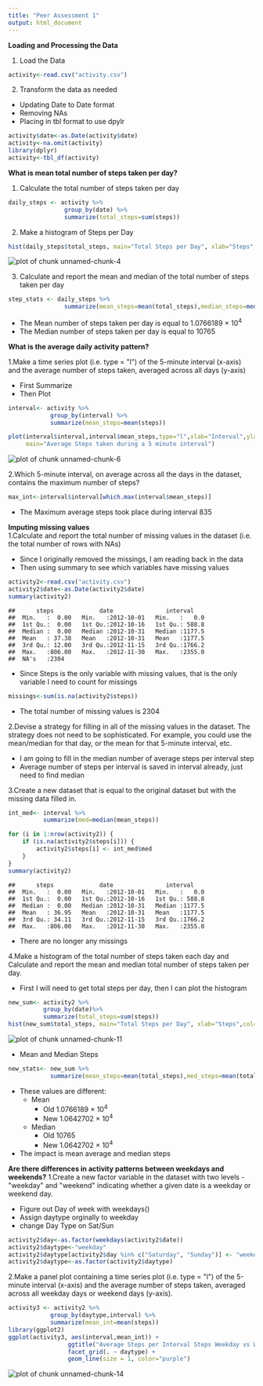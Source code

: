 ```yaml
---
title: "Peer Assessment 1"
output: html_document
---
```


**Loading and Processing the Data**

1. Load the Data 

```r
activity<-read.csv("activity.csv")
```

2. Transform the data as needed
  + Updating Date to Date format 
  + Removing NAs
  + Placing in tbl format to use dpylr 

```r
activity$date<-as.Date(activity$date)
activity<-na.omit(activity)
library(dplyr)
activity<-tbl_df(activity)
```

**What is mean total number of steps taken per day?**

1. Calculate the total number of steps taken per day

```r
daily_steps <- activity %>%
                group_by(date) %>%
                summarize(total_steps=sum(steps))
```

2. Make a histogram of Steps per Day

```r
hist(daily_steps$total_steps, main="Total Steps per Day", xlab="Steps",col="purple")
```

![plot of chunk unnamed-chunk-4](figure/unnamed-chunk-4-1.png) 

3. Calculate and report the mean and median of the total number of steps taken per day

```r
step_stats <- daily_steps %>%
                summarize(mean_steps=mean(total_steps),median_steps=median(total_steps))
```

- The Mean number of steps taken per day is equal to 1.0766189 &times; 10<sup>4</sup>  
- The Median number of steps taken per day is equal to 10765  
  
**What is the average daily activity pattern?**

1.Make a time series plot (i.e. type = "l") of the 5-minute interval (x-axis) and the average number of steps taken, averaged across all days (y-axis)
  + First Summarize   
  + Then Plot   

```r
interval<- activity %>%
            group_by(interval) %>%
            summarize(mean_steps=mean(steps))

plot(interval$interval,interval$mean_steps,type="l",xlab="Interval",ylab = "Average Steps Taken",
     main="Average Steps taken during a 5 minute interval")
```

![plot of chunk unnamed-chunk-6](figure/unnamed-chunk-6-1.png) 

2.Which 5-minute interval, on average across all the days in the dataset, contains the maximum number of steps?

```r
max_int<-interval$interval[which.max(interval$mean_steps)]
```
- The Maximum average steps took place during interval 835
  
**Imputing missing values**  
1.Calculate and report the total number of missing values in the dataset (i.e. the total number of rows with NAs)  
  + Since I originally removed the missings, I am reading back in the data  
  + Then using summary to see which variables have missing values  

```r
activity2<-read.csv("activity.csv")
activity2$date<-as.Date(activity2$date)
summary(activity2)
```

```
##      steps             date               interval     
##  Min.   :  0.00   Min.   :2012-10-01   Min.   :   0.0  
##  1st Qu.:  0.00   1st Qu.:2012-10-16   1st Qu.: 588.8  
##  Median :  0.00   Median :2012-10-31   Median :1177.5  
##  Mean   : 37.38   Mean   :2012-10-31   Mean   :1177.5  
##  3rd Qu.: 12.00   3rd Qu.:2012-11-15   3rd Qu.:1766.2  
##  Max.   :806.00   Max.   :2012-11-30   Max.   :2355.0  
##  NA's   :2304
```
- Since Steps is the only variable with missing values, that is the only variable I need to count for missings 
    

```r
missings<-sum(is.na(activity2$steps))
```
- The total number of missing values is 2304

2.Devise a strategy for filling in all of the missing values in the dataset. The strategy does not need to be sophisticated. For example, you could use the mean/median for that day, or the mean for that 5-minute interval, etc.  
  + I am going to fill in the median number of average steps per interval step  
  + Average number of steps per interval is saved in interval already, just need to find median   
  
3.Create a new dataset that is equal to the original dataset but with the missing data filled in.  

```r
int_med<- interval %>%
          summarize(med=median(mean_steps))

for (i in 1:nrow(activity2)) {
    if (is.na(activity2$steps[i])) {
        activity2$steps[i] <- int_med$med
    }
}
summary(activity2)
```

```
##      steps             date               interval     
##  Min.   :  0.00   Min.   :2012-10-01   Min.   :   0.0  
##  1st Qu.:  0.00   1st Qu.:2012-10-16   1st Qu.: 588.8  
##  Median :  0.00   Median :2012-10-31   Median :1177.5  
##  Mean   : 36.95   Mean   :2012-10-31   Mean   :1177.5  
##  3rd Qu.: 34.11   3rd Qu.:2012-11-15   3rd Qu.:1766.2  
##  Max.   :806.00   Max.   :2012-11-30   Max.   :2355.0
```
- There are no longer any missings   

4.Make a histogram of the total number of steps taken each day and Calculate and report the mean and median total number of steps taken per day.  
  + First I will need to get total steps per day, then I can plot the histogram  

```r
new_sum<- activity2 %>% 
          group_by(date)%>%
          summarize(total_steps=sum(steps))
hist(new_sum$total_steps, main="Total Steps per Day", xlab="Steps",col="purple")
```

![plot of chunk unnamed-chunk-11](figure/unnamed-chunk-11-1.png) 

- Mean and Median Steps   

```r
new_stats<- new_sum %>%
            summarize(mean_steps=mean(total_steps),med_steps=mean(total_steps))
```

- These values are different:  
    - Mean  
        - Old 1.0766189 &times; 10<sup>4</sup>  
        - New 1.0642702 &times; 10<sup>4</sup>  
    - Median  
        - Old 10765  
        - New 1.0642702 &times; 10<sup>4</sup>
- The impact is mean average and median steps 

**Are there differences in activity patterns between weekdays and weekends?**
1.Create a new factor variable in the dataset with two levels - "weekday" and "weekend" indicating whether a given date is a weekday or weekend day.
  + Figure out Day of week with weekdays()
  + Assign daytype orginally to weekday
  + change Day Type on Sat/Sun

```r
activity2$day<-as.factor(weekdays(activity2$date))
activity2$daytype<-"weekday"
activity2$daytype[activity2$day %in% c("Saturday", "Sunday")] <- "weekend"
activity2$daytype<-as.factor(activity2$daytype)
```

2.Make a panel plot containing a time series plot (i.e. type = "l") of the 5-minute interval (x-axis) and the average number of steps taken, averaged across all weekday days or weekend days (y-axis). 


```r
activity3 <- activity2 %>%
            group_by(daytype,interval) %>%
            summarize(mean_int=mean(steps))
library(ggplot2)
ggplot(activity3, aes(interval,mean_int)) +
                 ggtitle("Average Steps per Interval Steps Weekday vs Weekend") +
                 facet_grid(. ~ daytype) +
                 geom_line(size = 1, color="purple")
```

![plot of chunk unnamed-chunk-14](figure/unnamed-chunk-14-1.png) 
    

    
